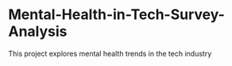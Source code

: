 # Mental-Health-in-Tech-Survey-Analysis
This project explores mental health trends in the tech industry
